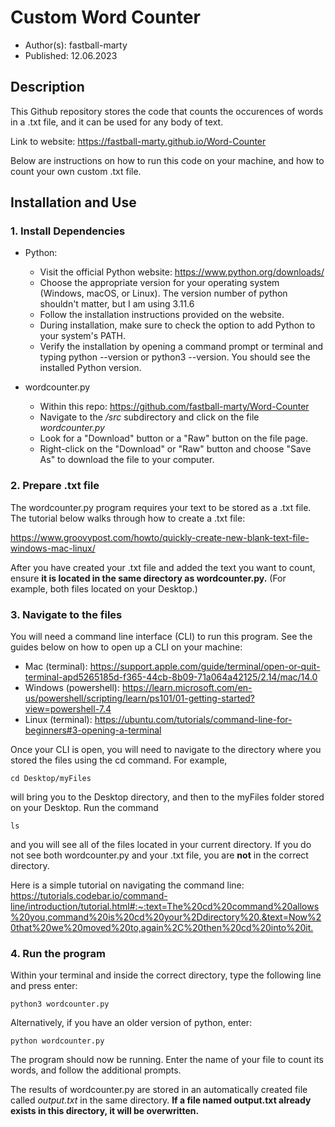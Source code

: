 # Custom Word Counter 
* Author(s): fastball-marty
* Published: 12.06.2023

## Description
This Github repository stores the code that counts the occurences of words in a .txt file, and it can be used for any body of text.

Link to website: <https://fastball-marty.github.io/Word-Counter>

Below are instructions on how to run this code on your machine, and how to count your own custom .txt file.

## Installation and Use

### 1. Install Dependencies

* Python:
  * Visit the official Python website: <https://www.python.org/downloads/>
  * Choose the appropriate version for your operating system (Windows, macOS, or Linux). The version number of python shouldn't matter, but I am using 3.11.6
  * Follow the installation instructions provided on the website.
  * During installation, make sure to check the option to add Python to your system's PATH.
  * Verify the installation by opening a command prompt or terminal and typing python --version or python3 --version. You should see the installed Python version.

* wordcounter.py
  * Within this repo: <https://github.com/fastball-marty/Word-Counter>
  * Navigate to the */src* subdirectory and click on the file *wordcounter.py*
  * Look for a "Download" button or a "Raw" button on the file page.
  * Right-click on the "Download" or "Raw" button and choose "Save As" to download the file to your computer.

### 2. Prepare .txt file
The wordcounter.py program requires your text to be stored as a .txt file. The tutorial below walks through how to create a .txt file:

<https://www.groovypost.com/howto/quickly-create-new-blank-text-file-windows-mac-linux/>

After you have created your .txt file and added the text you want to count, ensure **it is located in the same directory as wordcounter.py.** (For example, both files located on your Desktop.)

### 3. Navigate to the files
You will need a command line interface (CLI) to run this program. See the guides below on how to open up a CLI on your machine:

* Mac (terminal): <https://support.apple.com/guide/terminal/open-or-quit-terminal-apd5265185d-f365-44cb-8b09-71a064a42125/2.14/mac/14.0>
* Windows (powershell): <https://learn.microsoft.com/en-us/powershell/scripting/learn/ps101/01-getting-started?view=powershell-7.4>
* Linux (terminal): <https://ubuntu.com/tutorials/command-line-for-beginners#3-opening-a-terminal>

Once your CLI is open, you will need to navigate to the directory where you stored the files using the cd command. For example, 

    cd Desktop/myFiles

will bring you to the Desktop directory, and then to the myFiles folder stored on your Desktop. Run the command

    ls 

and you will see all of the files located in your current directory. If you do not see both wordcounter.py and your .txt file, you are **not** in the correct directory.

Here is a simple tutorial on navigating the command line: <https://tutorials.codebar.io/command-line/introduction/tutorial.html#:~:text=The%20cd%20command%20allows%20you,command%20is%20cd%20your%2Ddirectory%20.&text=Now%20that%20we%20moved%20to,again%2C%20then%20cd%20into%20it.>

### 4. Run the program
Within your terminal and inside the correct directory, type the following line and press enter:

    python3 wordcounter.py

Alternatively, if you have an older version of python, enter:

    python wordcounter.py

The program should now be running. Enter the name of your file to count its words, and follow the additional prompts.

The results of wordcounter.py are stored in an automatically created file called *output.txt* in the same directory. **If a file named output.txt already exists in this directory, it will be overwritten.**
